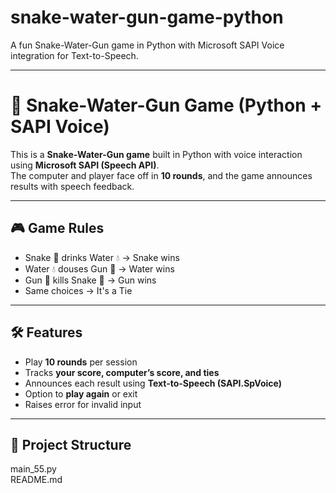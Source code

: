 # snake-water-gun-game-python
A fun Snake-Water-Gun game in Python with Microsoft SAPI Voice integration for Text-to-Speech.

<hr>

# 🐍 Snake-Water-Gun Game (Python + SAPI Voice)

This is a **Snake-Water-Gun game** built in Python with voice interaction using **Microsoft SAPI (Speech API)**.  
The computer and player face off in **10 rounds**, and the game announces results with speech feedback.

---

## 🎮 Game Rules
- Snake 🐍 drinks Water 💧 → Snake wins  
- Water 💧 douses Gun 🔫 → Water wins  
- Gun 🔫 kills Snake 🐍 → Gun wins  
- Same choices → It's a Tie  

---

## 🛠️ Features
- Play **10 rounds** per session
- Tracks **your score, computer’s score, and ties**
- Announces each result using **Text-to-Speech (SAPI.SpVoice)**
- Option to **play again** or exit
- Raises error for invalid input

---

## 📂 Project Structure
main_55.py
<br>
README.md
